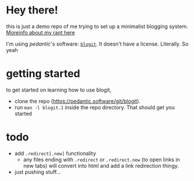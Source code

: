 # Hey there! 

this is just a demo repo of me trying to set up a minimalist 
blogging system. 
[Moreinfo about my rant here](https://github.com/TrevCan/trevcan.github.io/blob/fc6f193f9bd8650497513253b0dbfc5a3f54c270/_posts/2021-11-06-idk-learn-pedantics-blogit.md)

I'm using *pedantic*'s software: [`blogit`](https://pedantic.software/git/blogit). 
It doesn't have a license. Literally. So yeah

# getting started
to get started on learning how to use blogit, 
- clone the repo (https://pedantic.software/git/blogit).
- run `man -l blogit.1` inside the repo directory. That should get you
	started
	
	
# todo
- add `.redirect[.new]` functionality
  - any files ending with `.redirect` or `.redirect.new` (to open links in new
  tabs) will convert into html and add a link redirection thingy.
- just pushing stuff...
